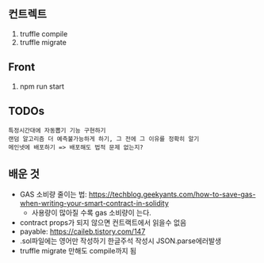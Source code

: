 ## 컨트렉트
1. truffle compile
2. truffle migrate

## Front
1. npm run start

## TODOs
    특정시간대에 자동뽑기 기능 구현하기
    랜덤 알고리즘 더 예측불가능하게 하기, 그 전에 그 이유를 정확히 알기
    메인넷에 배포하기 => 배포해도 법적 문제 없는지? 

## 배운 것
- GAS 소비량 줄이는 법: https://techblog.geekyants.com/how-to-save-gas-when-writing-your-smart-contract-in-solidity
  - 사용량이 많아질 수록 gas 소비량이 는다.
- contract props가 되지 않으면 컨트랙트에서 읽을수 없음
- payable: https://caileb.tistory.com/147
- .sol파일에는 영어만 작성하기 한글주석 작성시 JSON.parse에러발생
- truffle migrate 만해도 compile까지 됨